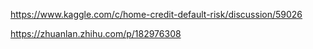 https://www.kaggle.com/c/home-credit-default-risk/discussion/59026

https://zhuanlan.zhihu.com/p/182976308
